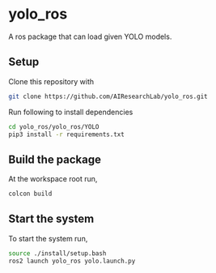 # yolo_ros

A ros package that can load given YOLO models.

## Setup

Clone this repository with

```bash
git clone https://github.com/AIResearchLab/yolo_ros.git
```

Run following to install dependencies

```bash
cd yolo_ros/yolo_ros/YOLO
pip3 install -r requirements.txt
```

## Build the package

At the workspace root run,

```bash
colcon build
```

## Start the system

To start the system run,

```bash
source ./install/setup.bash
ros2 launch yolo_ros yolo.launch.py
```